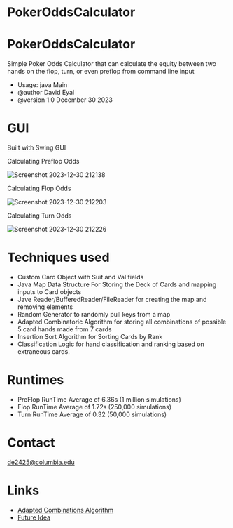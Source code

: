 # PokerOddsCalculator
# PokerOddsCalculator
Simple Poker Odds Calculator that can calculate the equity between two hands on the flop, turn, or even preflop from command line input
 * Usage: java Main
 * @author David Eyal
 * @version 1.0 December 30 2023

 # GUI

Built with Swing GUI

Calculating Preflop Odds
 
![Screenshot 2023-12-30 212138](https://github.com/de2425c/PokerOddsCalculator/assets/154690407/5584b339-42e1-4d66-b410-44a4923a63a4)
 
Calculating Flop Odds

![Screenshot 2023-12-30 212203](https://github.com/de2425c/PokerOddsCalculator/assets/154690407/371ee3be-bd5f-4fc6-a45f-6514f38ded69)
 
Calculating Turn Odds

![Screenshot 2023-12-30 212226](https://github.com/de2425c/PokerOddsCalculator/assets/154690407/45c8dad9-32a7-41a4-ae32-4d1bb1affc39)

# Techniques used
 * Custom Card Object with Suit and Val fields
 * Java Map Data Structure For Storing the Deck of Cards and mapping inputs to Card objects
 * Jave Reader/BufferedReader/FileReader for creating the map and removing elements
 * Random Generator to randomly pull keys from a map
 * Adapted Combinatoric Algorithm for storing all combinations of possible 5 card hands made from 7 cards
 * Insertion Sort Algorithm for Sorting Cards by Rank
 * Classification Logic for hand classification and ranking based on extraneous cards.
# Runtimes 
 * PreFlop RunTime Average of 6.36s (1 million simulations)
 * Flop RunTime Average of 1.72s (250,000 simulations)
 * Turn RunTime Average of 0.32 (50,000 simulations)
# Contact
  de2425@columbia.edu

# Links
 * [Adapted Combinations Algorithm](https://stackoverflow.com/questions/29910312/algorithm-to-get-all-the-combinations-of-size-n-from-an-array-java)
 * [Future Idea](https://en.wikipedia.org/wiki/Effective_hand_strength_algorithm)


